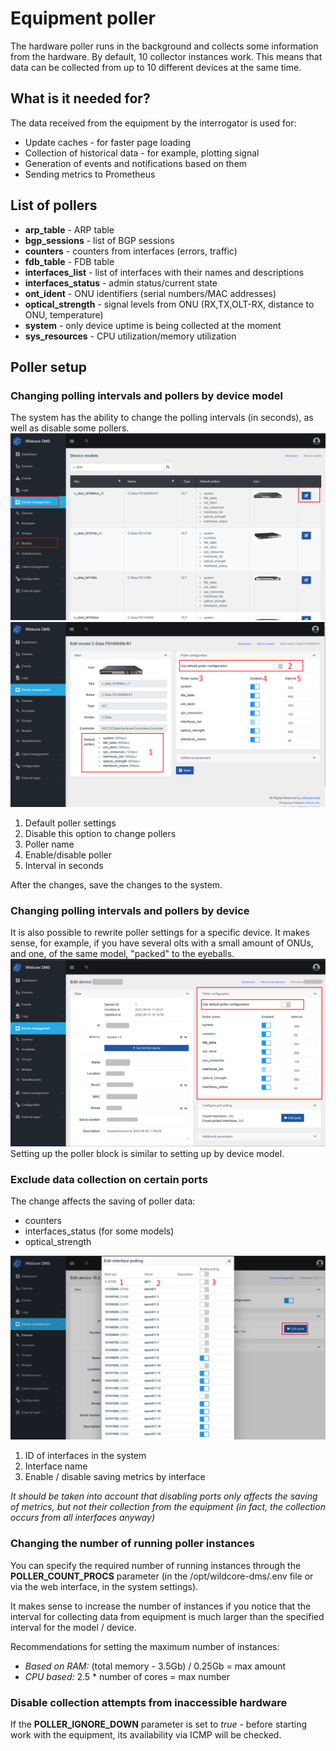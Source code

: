 # Equipment poller
The hardware poller runs in the background and collects some information from the hardware.
By default, 10 collector instances work. This means that data can be collected from up to 10 different devices at the same time.

## What is it needed for?
The data received from the equipment by the interrogator is used for:

* Update caches - for faster page loading
* Collection of historical data - for example, plotting signal
* Generation of events and notifications based on them
* Sending metrics to Prometheus

## List of pollers
* **arp_table** - ARP table
* **bgp_sessions** - list of BGP sessions
* **counters** - counters from interfaces (errors, traffic)
* **fdb_table** - FDB table
* **interfaces_list** - list of interfaces with their names and descriptions
* **interfaces_status** - admin status/current state
* **ont_ident** - ONU identifiers (serial numbers/MAC addresses)
* **optical_strength** - signal levels from ONU (RX,TX,OLT-RX, distance to ONU, temperature)
* **system** - only device uptime is being collected at the moment
* **sys_resources** - CPU utilization/memory utilization

## Poller setup
### Changing polling intervals and pollers by device model
The system has the ability to change the polling intervals (in seconds), as well as disable some pollers.
![](../assets/device_models.png)
![](../assets/edit-device-model.png)

1. Default poller settings
2. Disable this option to change pollers
3. Poller name
4. Enable/disable poller
5. Interval in seconds

After the changes, save the changes to the system.

### Changing polling intervals and pollers by device
It is also possible to rewrite poller settings for a specific device. It makes sense, for example, if you have several olts with a small amount of ONUs, and one, of the same model, "packed" to the eyeballs.
![](../assets/edit_device_pollers.png)
Setting up the poller block is similar to setting up by device model.

### Exclude data collection on certain ports
The change affects the saving of poller data:

* counters
* interfaces_status (for some models)
* optical_strength

![](../assets/edit_interfaces_poll.png)

1. ID of interfaces in the system
2. Interface name
3. Enable / disable saving metrics by interface

_It should be taken into account that disabling ports only affects the saving of metrics, but not their collection from the equipment (in fact, the collection occurs from all interfaces anyway)_


### Changing the number of running poller instances
You can specify the required number of running instances through the **POLLER_COUNT_PROCS** parameter (in the /opt/wildcore-dms/.env file or via the web interface, in the system settings).
     
It makes sense to increase the number of instances if you notice that the interval for collecting data from equipment is much larger than the specified interval for the model / device.
        
Recommendations for setting the maximum number of instances:

* _Based on RAM:_ (total memory - 3.5Gb) / 0.25Gb = max amount
* _CPU based:_ 2.5 * number of cores = max number
 

### Disable collection attempts from inaccessible hardware
If the **POLLER_IGNORE_DOWN** parameter is set to _true_ - before starting work with the equipment, its availability via ICMP will be checked.
